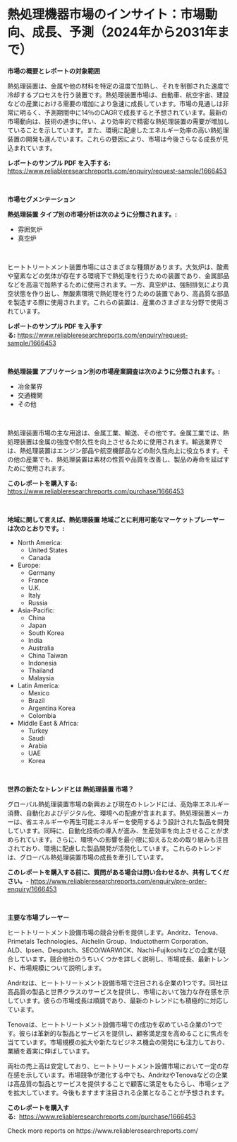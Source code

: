 <p><h1>熱処理機器市場のインサイト：市場動向、成長、予測（2024年から2031年まで）</h1></p><p><strong>市場の概要とレポートの対象範囲</strong></p>
<p><p>熱処理装置は、金属や他の材料を特定の温度で加熱し、それを制御された速度で冷却するプロセスを行う装置です。熱処理装置市場は、自動車、航空宇宙、建設などの産業における需要の増加により急速に成長しています。市場の見通しは非常に明るく、予測期間中に14％のCAGRで成長すると予想されています。最新の市場動向は、技術の進歩に伴い、より効率的で精密な熱処理装置の需要が増加していることを示しています。また、環境に配慮したエネルギー効率の高い熱処理装置の開発も進んでいます。これらの要因により、市場は今後さらなる成長が見込まれています。</p></p>
<p><strong>レポートのサンプル PDF を入手する:</strong> <a href="https://www.reliableresearchreports.com/enquiry/request-sample/1666453">https://www.reliableresearchreports.com/enquiry/request-sample/1666453</a></p>
<p>&nbsp;</p>
<p><strong>市場セグメンテーション</strong></p>
<p><strong>熱処理装置 タイプ別の市場分析は次のように分類されます。:</strong></p>
<p><ul><li>雰囲気炉</li><li>真空炉</li></ul></p>
<p>&nbsp;</p>
<p><p>ヒートトリートメント装置市場にはさまざまな種類があります。大気炉は、酸素や窒素などの気体が存在する環境下で熱処理を行うための装置であり、金属部品などを高温で加熱するために使用されます。一方、真空炉は、強制排気により真空状態を作り出し、無酸素環境で熱処理を行うための装置であり、高品質な部品を製造する際に使用されます。これらの装置は、産業のさまざまな分野で使用されています。</p></p>
<p><strong>レポートのサンプル PDF を入手する:</strong>&nbsp;<a href="https://www.reliableresearchreports.com/enquiry/request-sample/1666453">https://www.reliableresearchreports.com/enquiry/request-sample/1666453</a></p>
<p>&nbsp;</p>
<p><strong> 熱処理装置 アプリケーション別の市場産業調査は次のように分類されます。:</strong></p>
<p><ul><li>冶金業界</li><li>交通機関</li><li>その他</li></ul></p>
<p>&nbsp;</p>
<p><p>熱処理装置市場の主な用途は、金属工業、輸送、その他です。金属工業では、熱処理装置は金属の強度や耐久性を向上させるために使用されます。輸送業界では、熱処理装置はエンジン部品や航空機部品などの耐久性向上に役立ちます。その他の産業でも、熱処理装置は素材の性質や品質を改善し、製品の寿命を延ばすために使用されます。</p></p>
<p><strong>このレポートを購入する:</strong>&nbsp; <a href="https://www.reliableresearchreports.com/purchase/1666453">https://www.reliableresearchreports.com/purchase/1666453</a></p>
<p>&nbsp;</p>
<p><strong>地域に関して言えば、熱処理装置 地域ごとに利用可能なマーケットプレーヤーは次のとおりです。:</strong></p>
<p><ul>
    <li>
        North America:
        <ul>
            <li>United States</li>
            <li>Canada</li>
        </ul>
    </li>
    <li>
        Europe:
        <ul>
            <li>Germany</li>
            <li>France</li>
            <li>U.K.</li>
            <li>Italy</li>
            <li>Russia</li>
        </ul>
    </li>
    <li>
        Asia-Pacific:
        <ul>
            <li>China</li>
            <li>Japan</li>
            <li>South Korea</li>
            <li>India</li>
            <li>Australia</li>
            <li>China Taiwan</li>
            <li>Indonesia</li>
            <li>Thailand</li>
            <li>Malaysia</li>
        </ul>
    </li>
    <li>
        Latin America:
        <ul>
            <li>Mexico</li>
            <li>Brazil</li>
            <li>Argentina Korea</li>
            <li>Colombia</li>
        </ul>
    </li>
    <li>
        Middle East & Africa:
        <ul>
            <li>Turkey</li>
            <li>Saudi</li>
            <li>Arabia</li>
            <li>UAE</li>
            <li>Korea</li>
        </ul>
    </li>
    </ul></p>
<p>&nbsp;</p>
<p><strong>世界の新たなトレンドとは 熱処理装置 市場？</strong></p>
<p><p>グローバル熱処理装置市場の新興および現在のトレンドには、高効率エネルギー消費、自動化およびデジタル化、環境への配慮が含まれます。熱処理装置メーカーは、省エネルギーや再生可能エネルギーを使用するよう設計された製品を開発しています。同時に、自動化技術の導入が進み、生産効率を向上させることが求められています。さらに、環境への影響を最小限に抑えるための取り組みも注目されており、環境に配慮した製品開発が活発化しています。これらのトレンドは、グローバル熱処理装置市場の成長を牽引しています。</p></p>
<p><strong>このレポートを購入する前に、質問がある場合は問い合わせるか、共有してください。</strong>- <a href="https://www.reliableresearchreports.com/enquiry/pre-order-enquiry/1666453">https://www.reliableresearchreports.com/enquiry/pre-order-enquiry/1666453</a></p>
<p>&nbsp;</p>
<p><strong>主要な市場プレーヤー</strong></p>
<p><p>ヒートトリートメント設備市場の競合分析を提供します。Andritz、Tenova、Primetals Technologies、Aichelin Group、Inductotherm Corporation、ALD、Ipsen、Despatch、SECO/WARWICK、Nachi-Fujikoshiなどの企業が競合しています。競合他社のうちいくつかを詳しく説明し、市場成長、最新トレンド、市場規模について説明します。</p><p>Andritzは、ヒートトリートメント設備市場で注目される企業の1つです。同社は高品質の製品と世界クラスのサービスを提供し、市場において強力な存在感を示しています。彼らの市場成長は順調であり、最新のトレンドにも積極的に対応しています。</p><p>Tenovaは、ヒートトリートメント設備市場での成功を収めている企業の1つです。彼らは革新的な製品とサービスを提供し、顧客満足度を高めることに焦点を当てています。市場規模の拡大や新たなビジネス機会の開発にも注力しており、業績を着実に伸ばしています。</p><p>両社の売上高は安定しており、ヒートトリートメント設備市場において一定の存在感を示しています。市場競争が激化する中でも、AndritzやTenovaなどの企業は高品質の製品とサービスを提供することで顧客に満足をもたらし、市場シェアを拡大しています。今後もますます注目される企業となることが予想されます。</p></p>
<p><strong>このレポートを購入する:</strong>&nbsp;&nbsp;<a href="https://www.reliableresearchreports.com/purchase/1666453">https://www.reliableresearchreports.com/purchase/1666453</a></p>
<p>Check more reports on https://www.reliableresearchreports.com/</p>